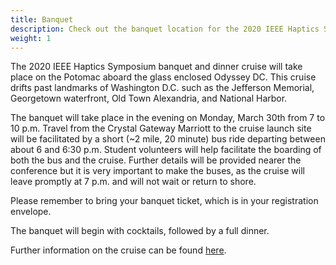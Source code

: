 ```yaml
---
title: Banquet
description: Check out the banquet location for the 2020 IEEE Haptics Symposium!
weight: 1
---
```

The 2020 IEEE Haptics Symposium banquet and dinner cruise will take place on the Potomac aboard the glass enclosed Odyssey DC.  This cruise drifts past landmarks of Washington D.C. such as the Jefferson Memorial, Georgetown waterfront, Old Town Alexandria, and National Harbor.

The banquet will take place in the evening on Monday, March 30th from 7 to 10 p.m.  Travel from the Crystal Gateway Marriott to the cruise launch site will be facilitated by a short (~2 mile, 20 minute) bus ride departing between about 6 and 6:30 p.m.  Student volunteers will help facilitate the boarding of both the bus and the cruise.  Further details will be provided nearer the conference but it is very important to make the buses, as the cruise will leave promptly at 7 p.m. and will not wait or return to shore.

Please remember to bring your banquet ticket, which is in your registration envelope.

The banquet will begin with cocktails, followed by a full dinner.  

Further information on the cruise can be found [here](https://www.odysseycruises.com/washington-dc/cruises/dinner-cruises).

